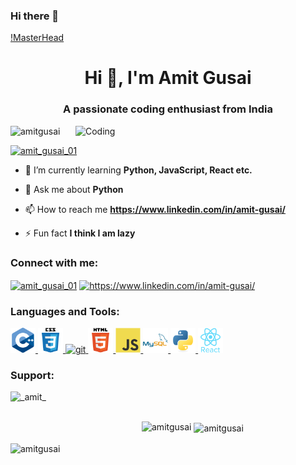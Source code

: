 ### Hi there 👋

[!MasterHead](https://www.eff.org/files/banner_library/23faafd5-8296-4ae4-98d2-ed4175caaf27.png)
<h1 align="center">Hi 👋, I'm Amit Gusai</h1>
<h3 align="center">A passionate coding enthusiast from India</h3>
<img align="right" alt="Coding" width="400" src="https://media.tenor.com/rePDfDWO3XoAAAAd/hacking.gif">

<p align="left"> <img src="https://komarev.com/ghpvc/?username=amitgusai&label=Profile%20views&color=0e75b6&style=flat" alt="amitgusai" /> </p>

<p align="left"> <a href="https://twitter.com/amit_gusai_01" target="blank"><img src="https://img.shields.io/twitter/follow/amit_gusai_01?logo=twitter&style=for-the-badge" alt="amit_gusai_01" /></a> </p>

- 🌱 I’m currently learning **Python, JavaScript, React etc.**

- 💬 Ask me about **Python**

- 📫 How to reach me **https://www.linkedin.com/in/amit-gusai/**

- ⚡ Fun fact **I think I am lazy**

<h3 align="left">Connect with me:</h3>
<p align="left">
<a href="https://twitter.com/amit_gusai_01" target="blank"><img align="center" src="https://raw.githubusercontent.com/rahuldkjain/github-profile-readme-generator/master/src/images/icons/Social/twitter.svg" alt="amit_gusai_01" height="30" width="40" /></a>
<a href="https://www.linkedin.com/in/amit-gusai/" target="blank"><img align="center" src="https://raw.githubusercontent.com/rahuldkjain/github-profile-readme-generator/master/src/images/icons/Social/linked-in-alt.svg" alt="https://www.linkedin.com/in/amit-gusai/" height="30" width="40" /></a>
</p>

<h3 align="left">Languages and Tools:</h3>
<p align="left"> <a href="https://www.w3schools.com/cpp/" target="_blank" rel="noreferrer"> <img src="https://raw.githubusercontent.com/devicons/devicon/master/icons/cplusplus/cplusplus-original.svg" alt="cplusplus" width="40" height="40"/> </a> <a href="https://www.w3schools.com/css/" target="_blank" rel="noreferrer"> <img src="https://raw.githubusercontent.com/devicons/devicon/master/icons/css3/css3-original-wordmark.svg" alt="css3" width="40" height="40"/> </a> <a href="https://git-scm.com/" target="_blank" rel="noreferrer"> <img src="https://www.vectorlogo.zone/logos/git-scm/git-scm-icon.svg" alt="git" width="40" height="40"/> </a> <a href="https://www.w3.org/html/" target="_blank" rel="noreferrer"> <img src="https://raw.githubusercontent.com/devicons/devicon/master/icons/html5/html5-original-wordmark.svg" alt="html5" width="40" height="40"/> </a> <a href="https://developer.mozilla.org/en-US/docs/Web/JavaScript" target="_blank" rel="noreferrer"> <img src="https://raw.githubusercontent.com/devicons/devicon/master/icons/javascript/javascript-original.svg" alt="javascript" width="40" height="40"/> </a> <a href="https://www.mysql.com/" target="_blank" rel="noreferrer"> <img src="https://raw.githubusercontent.com/devicons/devicon/master/icons/mysql/mysql-original-wordmark.svg" alt="mysql" width="40" height="40"/> </a> <a href="https://www.python.org" target="_blank" rel="noreferrer"> <img src="https://raw.githubusercontent.com/devicons/devicon/master/icons/python/python-original.svg" alt="python" width="40" height="40"/> </a> <a href="https://reactjs.org/" target="_blank" rel="noreferrer"> <img src="https://raw.githubusercontent.com/devicons/devicon/master/icons/react/react-original-wordmark.svg" alt="react" width="40" height="40"/> </a> </p>

<h3 align="left">Support:</h3>
<p><a href="https://www.buymeacoffee.com/_amit_"> <img align="left" src="https://cdn.buymeacoffee.com/buttons/v2/default-yellow.png" height="50" width="210" alt="_amit_" /></a></p><br><br>

<p><img align="left" src="https://github-readme-stats.vercel.app/api/top-langs?username=amitgusai&show_icons=true&locale=en&layout=compact" alt="amitgusai" /></p>

<p>&nbsp;<img align="center" src="https://github-readme-stats.vercel.app/api?username=amitgusai&show_icons=true&locale=en" alt="amitgusai" /></p>

<p><img align="center" src="https://github-readme-streak-stats.herokuapp.com/?user=amitgusai&" alt="amitgusai" /></p>


<!--
**Amitgusai/Amitgusai** is a ✨ _special_ ✨ repository because its `README.md` (this file) appears on your GitHub profile.

Here are some ideas to get you started:

- 🔭 I’m currently working on ...
- 🌱 I’m currently learning ...
- 👯 I’m looking to collaborate on ...
- 🤔 I’m looking for help with ...
- 💬 Ask me about ...
- 📫 How to reach me: ...
- 😄 Pronouns: ...
- ⚡ Fun fact: ...
-->
